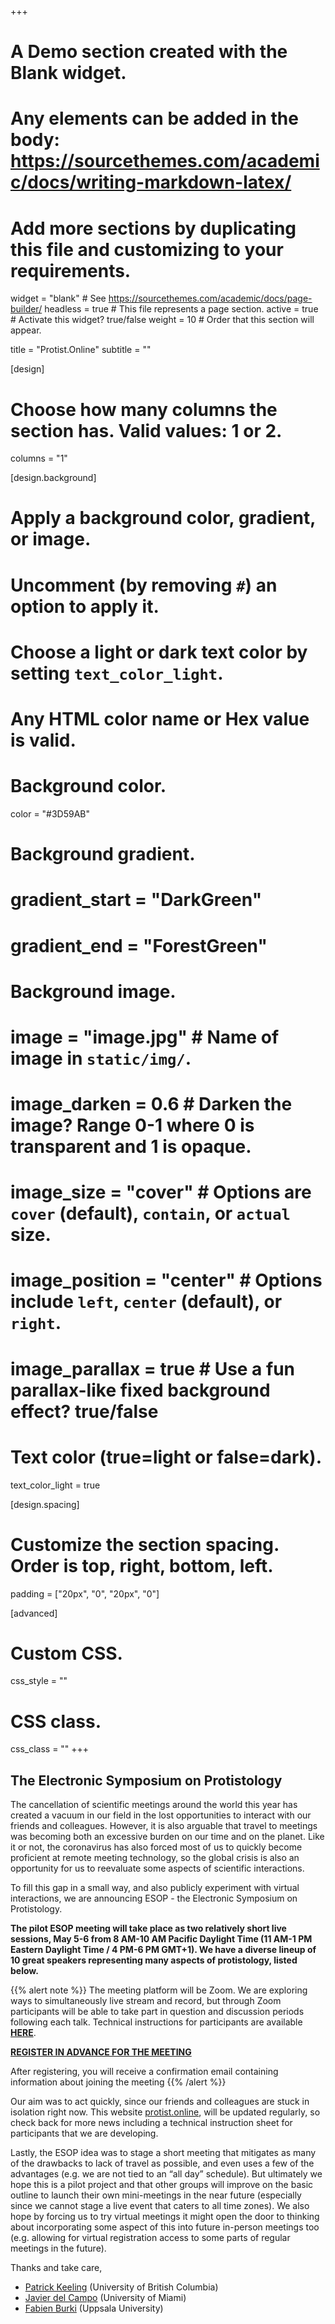 +++
# A Demo section created with the Blank widget.
# Any elements can be added in the body: https://sourcethemes.com/academic/docs/writing-markdown-latex/
# Add more sections by duplicating this file and customizing to your requirements.

widget = "blank"  # See https://sourcethemes.com/academic/docs/page-builder/
headless = true  # This file represents a page section.
active = true  # Activate this widget? true/false
weight = 10  # Order that this section will appear.

title = "Protist.Online"
subtitle = ""

[design]
  # Choose how many columns the section has. Valid values: 1 or 2.
  columns = "1"

[design.background]
  # Apply a background color, gradient, or image.
  #   Uncomment (by removing `#`) an option to apply it.
  #   Choose a light or dark text color by setting `text_color_light`.
  #   Any HTML color name or Hex value is valid.

  # Background color.
   color = "#3D59AB"

  # Background gradient.
  # gradient_start = "DarkGreen"
  # gradient_end = "ForestGreen"

  # Background image.
  # image = "image.jpg"  # Name of image in `static/img/`.
  # image_darken = 0.6  # Darken the image? Range 0-1 where 0 is transparent and 1 is opaque.
  # image_size = "cover"  #  Options are `cover` (default), `contain`, or `actual` size.
  # image_position = "center"  # Options include `left`, `center` (default), or `right`.
  # image_parallax = true  # Use a fun parallax-like fixed background effect? true/false

  # Text color (true=light or false=dark).
  text_color_light = true

[design.spacing]
  # Customize the section spacing. Order is top, right, bottom, left.
  padding = ["20px", "0", "20px", "0"]

[advanced]
 # Custom CSS.
 css_style = ""

 # CSS class.
 css_class = ""
+++

## The Electronic Symposium on Protistology

The cancellation of scientific meetings around the world this year has created a vacuum in our field in the lost opportunities to interact with our friends and colleagues. However, it is also arguable that travel to meetings was becoming both an excessive burden on our time and on the planet. Like it or not, the coronavirus has also forced most of us to quickly become proficient at remote meeting technology, so the global crisis is also an opportunity for us to reevaluate some aspects of scientific interactions.

To fill this gap in a small way, and also publicly experiment with virtual interactions, we are announcing ESOP - the Electronic Symposium on Protistology.

**The pilot ESOP meeting will take place as two relatively short live sessions, May 5-6 from 8 AM-10 AM Pacific Daylight Time (11 AM-1 PM Eastern Daylight Time / 4 PM-6 PM GMT+1). We have a diverse lineup of 10 great speakers representing many aspects of protistology, listed below.**

{{% alert note %}}
The meeting platform will be Zoom. We are exploring ways to simultaneously live stream and record, but through Zoom participants will be able to take part in question and discussion periods following each talk. Technical instructions for participants are available **[HERE](http://protist.online/pages/instructions)**.

**[REGISTER IN ADVANCE FOR THE MEETING](https://ubc.zoom.us/meeting/register/tJMtdOmgpzsiEtBznCt4N88M_pTQOdyvGtYh)**

After registering, you will receive a confirmation email containing information about joining the meeting
{{% /alert %}}

Our aim was to act quickly, since our friends and colleagues are stuck in isolation right now. This website [protist.online](protist.online), will be updated regularly, so check back for more news including a technical instruction sheet for participants that we are developing.   

Lastly, the ESOP idea was to stage a short meeting that mitigates as many of the drawbacks to lack of travel as possible, and even uses a few of the advantages (e.g. we are not tied to an “all day” schedule). But ultimately we hope this is a pilot project and that other groups will improve on the basic outline to launch their own mini-meetings in the near future (especially since we cannot stage a live event that caters to all time zones). We also hope by forcing us to try virtual meetings it might open the door to thinking about incorporating some aspect of this into future in-person meetings too (e.g. allowing for virtual registration access to some parts of regular meetings in the future).

Thanks and take care,

- [Patrick Keeling](http://protist.online/author/patrick-keeling/) (University of British Columbia)
- [Javier del Campo](http://protist.online/author/javier-del-campo/) (University of Miami)
- [Fabien Burki](http://protist.online/author/fabien-burki/) (Uppsala University)
